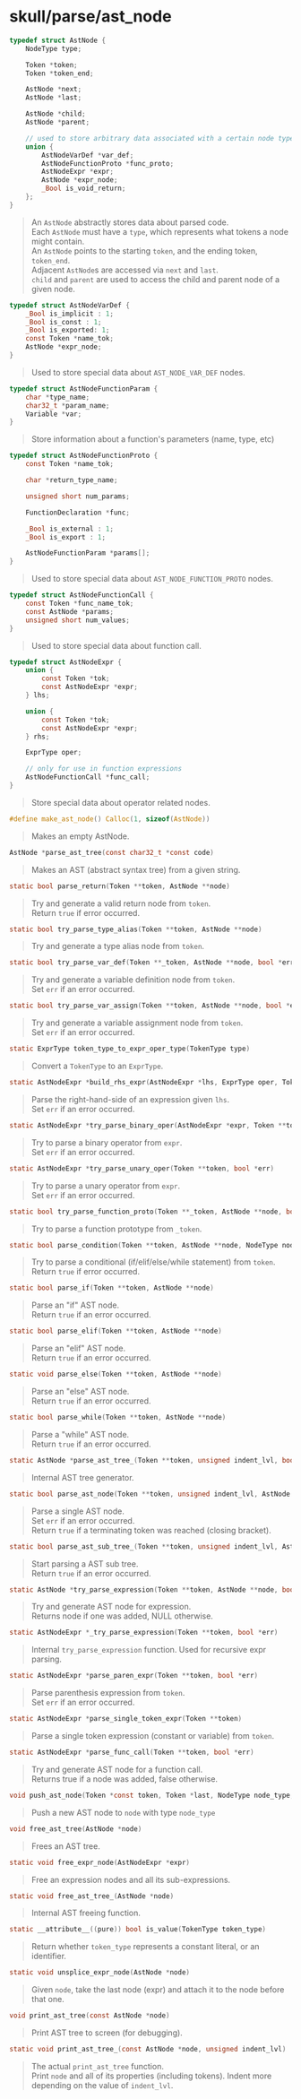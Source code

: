 # skull/parse/ast_node

```c
typedef struct AstNode {
	NodeType type;

	Token *token;
	Token *token_end;

	AstNode *next;
	AstNode *last;

	AstNode *child;
	AstNode *parent;

	// used to store arbitrary data associated with a certain node type
	union {
		AstNodeVarDef *var_def;
		AstNodeFunctionProto *func_proto;
		AstNodeExpr *expr;
		AstNode *expr_node;
		_Bool is_void_return;
	};
}
```

> An `AstNode` abstractly stores data about parsed code.
> \
> Each `AstNode` must have a `type`, which represents what tokens a node might
> contain.
> \
> An `AstNode` points to the starting `token`, and the ending token, `token_end`.
> \
> Adjacent `AstNode`s are accessed via `next` and `last`.
> \
> `child` and `parent` are used to access the child and parent node of a given
> node.

```c
typedef struct AstNodeVarDef {
	_Bool is_implicit : 1;
	_Bool is_const : 1;
	_Bool is_exported: 1;
	const Token *name_tok;
	AstNode *expr_node;
}
```

> Used to store special data about `AST_NODE_VAR_DEF` nodes.

```c
typedef struct AstNodeFunctionParam {
	char *type_name;
	char32_t *param_name;
	Variable *var;
}
```

> Store information about a function's parameters (name, type, etc)

```c
typedef struct AstNodeFunctionProto {
	const Token *name_tok;

	char *return_type_name;

	unsigned short num_params;

	FunctionDeclaration *func;

	_Bool is_external : 1;
	_Bool is_export : 1;

	AstNodeFunctionParam *params[];
}
```

> Used to store special data about `AST_NODE_FUNCTION_PROTO` nodes.

```c
typedef struct AstNodeFunctionCall {
	const Token *func_name_tok;
	const AstNode *params;
	unsigned short num_values;
}
```

> Used to store special data about function call.

```c
typedef struct AstNodeExpr {
	union {
		const Token *tok;
		const AstNodeExpr *expr;
	} lhs;

	union {
		const Token *tok;
		const AstNodeExpr *expr;
	} rhs;

	ExprType oper;

	// only for use in function expressions
	AstNodeFunctionCall *func_call;
}
```

> Store special data about operator related nodes.

```c
#define make_ast_node() Calloc(1, sizeof(AstNode))
```

> Makes an empty AstNode.

```c
AstNode *parse_ast_tree(const char32_t *const code)
```

> Makes an AST (abstract syntax tree) from a given string.

```c
static bool parse_return(Token **token, AstNode **node)
```

> Try and generate a valid return node from `token`.
> \
> Return `true` if error occurred.

```c
static bool try_parse_type_alias(Token **token, AstNode **node)
```

> Try and generate a type alias node from `token`.

```c
static bool try_parse_var_def(Token **_token, AstNode **node, bool *err)
```

> Try and generate a variable definition node from `token`.
> \
> Set `err` if an error occurred.

```c
static bool try_parse_var_assign(Token **token, AstNode **node, bool *err)
```

> Try and generate a variable assignment node from `token`.
> \
> Set `err` if an error occurred.

```c
static ExprType token_type_to_expr_oper_type(TokenType type)
```

> Convert a `TokenType` to an `ExprType`.

```c
static AstNodeExpr *build_rhs_expr(AstNodeExpr *lhs, ExprType oper, Token **token, bool *err)
```

> Parse the right-hand-side of an expression given `lhs`.
> \
> Set `err` if an error occurred.

```c
static AstNodeExpr *try_parse_binary_oper(AstNodeExpr *expr, Token **token, bool *err)
```

> Try to parse a binary operator from `expr`.
> \
> Set `err` if an error occurred.

```c
static AstNodeExpr *try_parse_unary_oper(Token **token, bool *err)
```

> Try to parse a unary operator from `expr`.
> \
> Set `err` if an error occurred.

```c
static bool try_parse_function_proto(Token **_token, AstNode **node, bool *err)
```

> Try to parse a function prototype from `_token`.

```c
static bool parse_condition(Token **token, AstNode **node, NodeType node_type)
```

> Try to parse a conditional (if/elif/else/while statement) from `token`.
> \
> Return `true` if error occurred.

```c
static bool parse_if(Token **token, AstNode **node)
```

> Parse an "if" AST node.
> \
> Return `true` if an error occurred.

```c
static bool parse_elif(Token **token, AstNode **node)
```

> Parse an "elif" AST node.
> \
> Return `true` if an error occurred.

```c
static void parse_else(Token **token, AstNode **node)
```

> Parse an "else" AST node.
> \
> Return `true` if an error occurred.

```c
static bool parse_while(Token **token, AstNode **node)
```

> Parse a "while" AST node.
> \
> Return `true` if an error occurred.

```c
static AstNode *parse_ast_tree_(Token **token, unsigned indent_lvl, bool *err)
```

> Internal AST tree generator.

```c
static bool parse_ast_node(Token **token, unsigned indent_lvl, AstNode **node, AstNode *head, bool *err)
```

> Parse a single AST node.
> \
> Set `err` if an error occurred.
> \
> Return `true` if a terminating token was reached (closing bracket).

```c
static bool parse_ast_sub_tree_(Token **token, unsigned indent_lvl, AstNode *node, AstNode *head)
```

> Start parsing a AST sub tree.
> \
> Return `true` if an error occurred.

```c
static AstNode *try_parse_expression(Token **token, AstNode **node, bool *err)
```

> Try and generate AST node for expression.
> \
> Returns node if one was added, NULL otherwise.

```c
static AstNodeExpr *_try_parse_expression(Token **token, bool *err)
```

> Internal `try_parse_expression` function. Used for recursive expr parsing.

```c
static AstNodeExpr *parse_paren_expr(Token **token, bool *err)
```

> Parse parenthesis expression from `token`.
> \
> Set `err` if an error occurred.

```c
static AstNodeExpr *parse_single_token_expr(Token **token)
```

> Parse a single token expression (constant or variable) from `token`.

```c
static AstNodeExpr *parse_func_call(Token **token, bool *err)
```

> Try and generate AST node for a function call.
> \
> Returns true if a node was added, false otherwise.

```c
void push_ast_node(Token *const token, Token *last, NodeType node_type, AstNode **node)
```

> Push a new AST node to `node` with type `node_type`

```c
void free_ast_tree(AstNode *node)
```

> Frees an AST tree.

```c
static void free_expr_node(AstNodeExpr *expr)
```

> Free an expression nodes and all its sub-expressions.

```c
static void free_ast_tree_(AstNode *node)
```

> Internal AST freeing function.

```c
static __attribute__((pure)) bool is_value(TokenType token_type)
```

> Return whether `token_type` represents a constant literal, or an identifier.

```c
static void unsplice_expr_node(AstNode *node)
```

> Given `node`, take the last node (expr) and attach it to the node before
> that one.

```c
void print_ast_tree(const AstNode *node)
```

> Print AST tree to screen (for debugging).

```c
static void print_ast_tree_(const AstNode *node, unsigned indent_lvl)
```

> The actual `print_ast_tree` function.
> \
> Print `node` and all of its properties (including tokens).
> Indent more depending on the value of `indent_lvl`.

